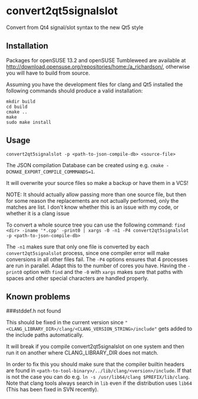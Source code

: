 convert2qt5signalslot
=====================

Convert from Qt4 signal/slot syntax to the new Qt5 style


Installation
------------

Packages for openSUSE 13.2 and openSUSE Tumbleweed are available at http://download.opensuse.org/repositories/home:/a_richardson/, otherwise you will have to build from source.

Assuming you have the development files for clang and Qt5 installed the following commands should produce a valid installation:
```
mkdir build
cd build
cmake ..
make
sudo make install
```

Usage
-----


`convert2qt5signalslot -p <path-to-json-compile-db> <source-file>`

The JSON compilation Database can be created using e.g. `cmake -DCMAKE_EXPORT_COMPILE_COMMMANDS=1`.

It will overwrite your source files so make a backup or have them in a VCS!

NOTE: It should actually allow passing more than one source file, but then for some reason the replacements are not actually performed, only the matches are list.
I don't know whether this is an issue with my code, or whether it is a clang issue

To convert a whole source tree you can use the following command:
`find <dir> -iname '*.cpp' -print0 | xargs -0 -n1 -P4 convert2qt5signalslot -p <path-to-json-compile-db>`

The `-n1` makes sure that only one file is converted by each `convert2qt5signalslot` process, since one compiler error will make conversions in all other files fail.
The `-P4` options ensures that 4 processes are run in parallel. Adapt this to the number of cores you have.
Having the `-print0` option with `find` and the `-0` with `xargs` makes sure that paths with spaces and other special characters are handled properly.


Known problems
------------

###stddef.h not found

This should be fixed in the current version since `"<CLANG_LIBRARY_DIR>/clang/<CLANG_VERSION_STRING>/include"` gets added to the include paths automatically.

It will break if you compile convert2qt5signalslot on one system and then run it on another where CLANG_LIBRARY_DIR does not match.

In order to fix this you should make sure that the compiler builtin headers are found in `<path-to-tool-binary>/../lib/clang/<version>/include`.
If that is not the case you can do e.g. `ln -s /usr/lib64/clang $PREFIX/lib/clang`. Note that clang tools always search in `lib` even if the
distribution uses `lib64` (This has been fixed in SVN recently).

